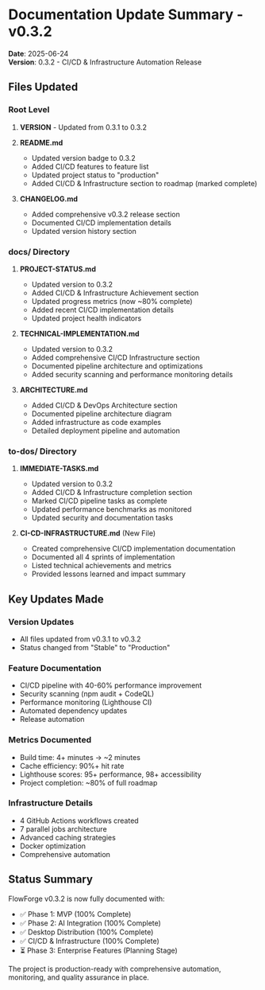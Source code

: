 # Documentation Update Summary - v0.3.2

**Date**: 2025-06-24  
**Version**: 0.3.2 - CI/CD & Infrastructure Automation Release

## Files Updated

### Root Level
1. **VERSION** - Updated from 0.3.1 to 0.3.2
2. **README.md**
   - Updated version badge to 0.3.2
   - Added CI/CD features to feature list
   - Updated project status to "production"
   - Added CI/CD & Infrastructure section to roadmap (marked complete)
   
3. **CHANGELOG.md**
   - Added comprehensive v0.3.2 release section
   - Documented CI/CD implementation details
   - Updated version history section

### docs/ Directory
1. **PROJECT-STATUS.md**
   - Updated version to 0.3.2
   - Added CI/CD & Infrastructure Achievement section
   - Updated progress metrics (now ~80% complete)
   - Added recent CI/CD implementation details
   - Updated project health indicators

2. **TECHNICAL-IMPLEMENTATION.md**
   - Updated version to 0.3.2
   - Added comprehensive CI/CD Infrastructure section
   - Documented pipeline architecture and optimizations
   - Added security scanning and performance monitoring details

3. **ARCHITECTURE.md**
   - Added CI/CD & DevOps Architecture section
   - Documented pipeline architecture diagram
   - Added infrastructure as code examples
   - Detailed deployment pipeline and automation

### to-dos/ Directory
1. **IMMEDIATE-TASKS.md**
   - Updated version to 0.3.2
   - Added CI/CD & Infrastructure completion section
   - Marked CI/CD pipeline tasks as complete
   - Updated performance benchmarks as monitored
   - Updated security and documentation tasks

2. **CI-CD-INFRASTRUCTURE.md** (New File)
   - Created comprehensive CI/CD implementation documentation
   - Documented all 4 sprints of implementation
   - Listed technical achievements and metrics
   - Provided lessons learned and impact summary

## Key Updates Made

### Version Updates
- All files updated from v0.3.1 to v0.3.2
- Status changed from "Stable" to "Production"

### Feature Documentation
- CI/CD pipeline with 40-60% performance improvement
- Security scanning (npm audit + CodeQL)
- Performance monitoring (Lighthouse CI)
- Automated dependency updates
- Release automation

### Metrics Documented
- Build time: 4+ minutes → ~2 minutes
- Cache efficiency: 90%+ hit rate
- Lighthouse scores: 95+ performance, 98+ accessibility
- Project completion: ~80% of full roadmap

### Infrastructure Details
- 4 GitHub Actions workflows created
- 7 parallel jobs architecture
- Advanced caching strategies
- Docker optimization
- Comprehensive automation

## Status Summary

FlowForge v0.3.2 is now fully documented with:
- ✅ Phase 1: MVP (100% Complete)
- ✅ Phase 2: AI Integration (100% Complete)
- ✅ Desktop Distribution (100% Complete)
- ✅ CI/CD & Infrastructure (100% Complete)
- ⏳ Phase 3: Enterprise Features (Planning Stage)

The project is production-ready with comprehensive automation, monitoring, and quality assurance in place.